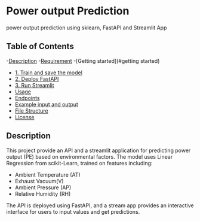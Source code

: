 # Power output Prediction
power output prediction using sklearn, FastAPI and Streamlit App

## Table of Contents
-[Description](#description)
-[Requirement](#requirement)
-[Getting started](#getting started)
- [1. Train and save the model](#1-train-and-save-the-model)
- [2. Deploy FastAPI](#2-deploy-fastapi)
- [3. Run Streamlit](#3-streamlit)
- [Usage](#usage)
- [Endpoints](#endpoints)
- [Example input and output](#example-inputand-output)
- [File Structure](#file-structure)
- [License](#license)

## Description
This project provide an API and a streamlit application for predicting power output (PE) based on environmental factors. The model uses Linear Regression from scikit-Learn, trained on features including: 

 - Ambient Temperature (AT)
 - Exhaust Vacuum(V)
 - Ambient Pressure (AP)
 - Relative Humidity (RH)

The API is deployed using FastAPI, and a stream app provides an interactive interface for users to input values and get predictions.
